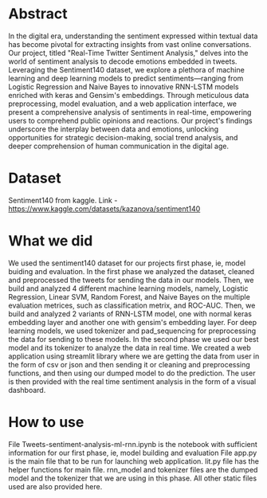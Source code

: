 # Abstract
In the digital era, understanding the sentiment expressed within textual data has become pivotal for extracting insights from vast online conversations. Our project, titled "Real-Time Twitter Sentiment Analysis," delves into the world of sentiment analysis to decode emotions embedded in tweets. Leveraging the Sentiment140 dataset, we explore a plethora of machine learning and deep learning models to predict sentiments—ranging from Logistic Regression and Naive Bayes to innovative RNN-LSTM models enriched with keras and Gensim's embeddings. Through meticulous data preprocessing, model evaluation, and a web application interface, we present a comprehensive analysis of sentiments in real-time, empowering users to comprehend public opinions and reactions. Our project's findings underscore the interplay between data and emotions, unlocking opportunities for strategic decision-making, social trend analysis, and deeper comprehension of human communication in the digital age.

# Dataset 
Sentiment140 from kaggle. Link - https://www.kaggle.com/datasets/kazanova/sentiment140

# What we did
We used the sentiment140 dataset for our projects first phase, ie, model buiding and evaluation. In the first phase we analyzed the dataset, cleaned and preprocessed the tweets for sending the data in our models. Then, we build and analyzed 4 different machine learning models, namely, Logistic Regression, Linear SVM, Random Forest, and Naive Bayes on the multiple evaluation metrices, such as classification metrix, and ROC-AUC. Then, we build and analyzed 2 variants of RNN-LSTM model, one with normal keras embedding layer and another one with gensim's embedding layer. For deep learning models, we used tokenizer and pad_sequencing for preprocessing the data for sending to these models. 
In the second phase we used our best model and its tokenizer to analyze the data in real time. We created a web application using streamlit library where we are getting the data from user in the form of csv or json and then sending it or cleaning and preprocessing functions, and then using our dumped model to do the prediction. The user is then provided with the real time sentiment analysis in the form of a visual dashboard.

# How to use 
File Tweets-sentiment-analysis-ml-rnn.ipynb is the notebook with sufficient information for our first phase, ie, model building and evaluation
File app.py is the main file that to be run for launching web application. lit.py file has the helper functions for main file. rnn_model and tokenizer files are the dumped model and the tokenizer that we are using in this phase. All other static files used are also provided here.

